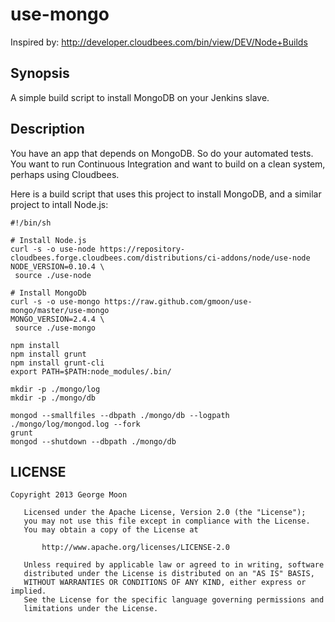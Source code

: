 use-mongo
=========
Inspired by: http://developer.cloudbees.com/bin/view/DEV/Node+Builds

Synopsis
--------
A simple build script to install MongoDB on your Jenkins slave.

Description
-----------
You have an app that depends on MongoDB.  So do your automated tests.  You want to run Continuous Integration
and want to build on a clean system, perhaps using Cloudbees.  

Here is a build script that uses this project to install MongoDB, and a similar project to intall Node.js:
```
#!/bin/sh

# Install Node.js
curl -s -o use-node https://repository-cloudbees.forge.cloudbees.com/distributions/ci-addons/node/use-node
NODE_VERSION=0.10.4 \
 source ./use-node

# Install MongoDb
curl -s -o use-mongo https://raw.github.com/gmoon/use-mongo/master/use-mongo
MONGO_VERSION=2.4.4 \
 source ./use-mongo

npm install
npm install grunt
npm install grunt-cli
export PATH=$PATH:node_modules/.bin/

mkdir -p ./mongo/log
mkdir -p ./mongo/db

mongod --smallfiles --dbpath ./mongo/db --logpath ./mongo/log/mongod.log --fork
grunt
mongod --shutdown --dbpath ./mongo/db
```

LICENSE
-------
```
Copyright 2013 George Moon

   Licensed under the Apache License, Version 2.0 (the "License");
   you may not use this file except in compliance with the License.
   You may obtain a copy of the License at

       http://www.apache.org/licenses/LICENSE-2.0

   Unless required by applicable law or agreed to in writing, software
   distributed under the License is distributed on an "AS IS" BASIS,
   WITHOUT WARRANTIES OR CONDITIONS OF ANY KIND, either express or implied.
   See the License for the specific language governing permissions and
   limitations under the License.
```
